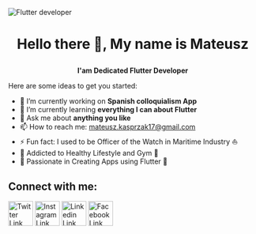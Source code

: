 

![Flutter developer](https://github.com/mateuszkasprzak94/mateuszkasprzak94/assets/142491717/6e9a4303-5698-42f8-9ae7-07c7c926e1d3)

# <p align="center">Hello there 👋, My name is Mateusz</p>
**<p align="center">I'am Dedicated Flutter Developer**</p>



Here are some ideas to get you started:

- 🔭 I’m currently working on **Spanish colloquialism App**
- 🌱 I’m currently learning **everything I can about Flutter**
- 💬 Ask me about **anything you like**
- 📫 How to reach me: mateusz.kasprzak17@gmail.com
- ⚡ Fun fact: I used to be Officer of the Watch in Maritime Industry ⛵
- 💪 Addicted to Healthy Lifestyle and Gym 💪
- 💙 Passionate in Creating Apps using Flutter 💙

## Connect with me:
[<img src="https://www.sarkarinaukriexams.com/images/import/sne151712580918.png" alt="Twitter Link" width="50" height="50">](https://twitter.com/mat_kasp)
[<img src="https://seeklogo.com/images/I/instagram-new-2022-logo-AD8350AD3C-seeklogo.com.png" alt="Instagram Link" width="50" height="50">](https://www.instagram.com/mateusz_kasp)
[<img src="https://cdn1.iconfinder.com/data/icons/logotypes/32/circle-linkedin-512.png" alt="Linkedin Link" width="50" height="50">](www.linkedin.com/in/mateusz-kasprzak-5a0094171)
[<img src="https://seeklogo.com/images/F/facebook-logo-966BBFBC34-seeklogo.com.png" alt="Facebook Link" width="50" height="50">](https://www.facebook.com/debilus9)
